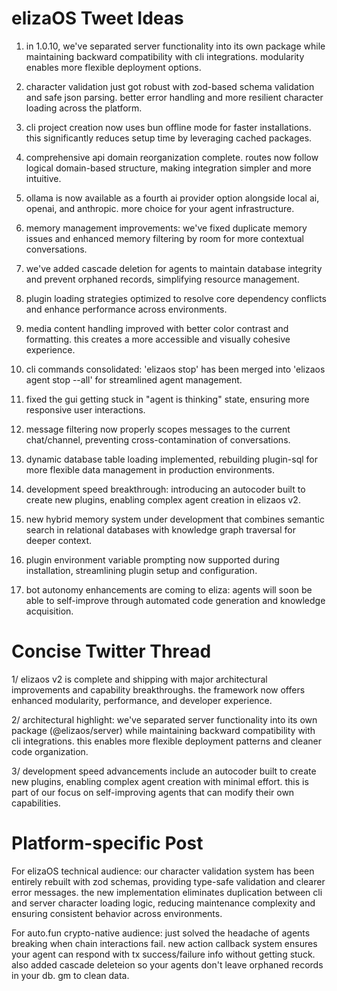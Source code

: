 # elizaOS Tweet Ideas

1. in 1.0.10, we've separated server functionality into its own package while maintaining backward compatibility with cli integrations. modularity enables more flexible deployment options.

2. character validation just got robust with zod-based schema validation and safe json parsing. better error handling and more resilient character loading across the platform.

3. cli project creation now uses bun offline mode for faster installations. this significantly reduces setup time by leveraging cached packages.

4. comprehensive api domain reorganization complete. routes now follow logical domain-based structure, making integration simpler and more intuitive.

5. ollama is now available as a fourth ai provider option alongside local ai, openai, and anthropic. more choice for your agent infrastructure.

6. memory management improvements: we've fixed duplicate memory issues and enhanced memory filtering by room for more contextual conversations.

7. we've added cascade deletion for agents to maintain database integrity and prevent orphaned records, simplifying resource management.

8. plugin loading strategies optimized to resolve core dependency conflicts and enhance performance across environments.

9. media content handling improved with better color contrast and formatting. this creates a more accessible and visually cohesive experience.

10. cli commands consolidated: 'elizaos stop' has been merged into 'elizaos agent stop --all' for streamlined agent management.

11. fixed the gui getting stuck in "agent is thinking" state, ensuring more responsive user interactions.

12. message filtering now properly scopes messages to the current chat/channel, preventing cross-contamination of conversations.

13. dynamic database table loading implemented, rebuilding plugin-sql for more flexible data management in production environments.

14. development speed breakthrough: introducing an autocoder built to create new plugins, enabling complex agent creation in elizaos v2.

15. new hybrid memory system under development that combines semantic search in relational databases with knowledge graph traversal for deeper context.

16. plugin environment variable prompting now supported during installation, streamlining plugin setup and configuration.

17. bot autonomy enhancements are coming to eliza: agents will soon be able to self-improve through automated code generation and knowledge acquisition.

# Concise Twitter Thread

1/ elizaos v2 is complete and shipping with major architectural improvements and capability breakthroughs. the framework now offers enhanced modularity, performance, and developer experience.

2/ architectural highlight: we've separated server functionality into its own package (@elizaos/server) while maintaining backward compatibility with cli integrations. this enables more flexible deployment patterns and cleaner code organization.

3/ development speed advancements include an autocoder built to create new plugins, enabling complex agent creation with minimal effort. this is part of our focus on self-improving agents that can modify their own capabilities.

# Platform-specific Post

For elizaOS technical audience:
our character validation system has been entirely rebuilt with zod schemas, providing type-safe validation and clearer error messages. the new implementation eliminates duplication between cli and server character loading logic, reducing maintenance complexity and ensuring consistent behavior across environments.

For auto.fun crypto-native audience:
just solved the headache of agents breaking when chain interactions fail. new action callback system ensures your agent can respond with tx success/failure info without getting stuck. also added cascade deleteion so your agents don't leave orphaned records in your db. gm to clean data.